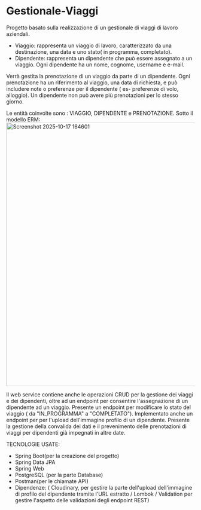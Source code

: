 # Gestionale-Viaggi
Progetto basato sulla realizzazione di un gestionale di viaggi di lavoro aziendali. 
- Viaggio: rappresenta un viaggio di lavoro, caratterizzato da una destinazione, una data e uno stato( in programma, completato).
- Dipendente: rappresenta un dipendente che può essere assegnato a un viaggio. Ogni dipendente ha un nome, cognome, username e e-mail.

Verrà gestita la prenotazione di un viaggio da parte di un dipendente. Ogni prenotazione ha un riferimento al viaggio, una data di richiesta, e può includere note o preferenze per il dipendente ( es- preferenze di volo, alloggio). Un dipendente non può avere più prenotazioni per lo stesso giorno.

Le entità coinvolte sono : VIAGGIO, DIPENDENTE e PRENOTAZIONE. Sotto il modello ERM:
<img width="1195" height="705" alt="Screenshot 2025-10-17 164601" src="https://github.com/user-attachments/assets/48e6d6e2-a3bd-4d9d-b79f-8204c76d7e7f" />

Il web service contiene anche le operazioni CRUD per la gestione dei viaggi e dei dipendenti, oltre ad un endpoint per consentire l'assegnazione di un dipendente ad un viaggio.
Presente un endpoint per modificare lo stato del viaggio ( da "IN_PROGRAMMA" a "COMPLETATO").
Implementato anche un endpoint per per l'upload dell'immagine profilo di un dipendente.
Presente la gestione della convalida dei dati e il prevenimento delle prenotazioni di viaggi per dipendenti già impegnati in altre date.

TECNOLOGIE USATE:
- Spring Boot(per la creazione del progetto)
- Spring Data JPA
- Spring Web
- PostgreSQL (per la parte Database)
- Postman(per le chiamate API)
- Dipendenze: ( Cloudinary, per gestire la parte dell'upload dell'immagine di profilo del dipendente tramite l'URL estratto / Lombok / Validation per gestire l'aspetto delle validazioni degli endpoint REST) 

